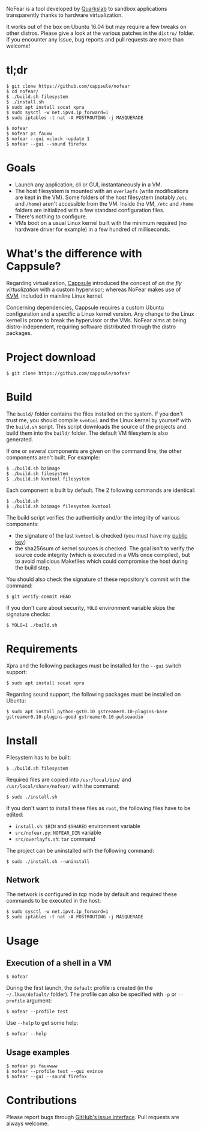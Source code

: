 NoFear is a tool developed by [Quarkslab](http://quarkslab.com) to sandbox
applications transparently thanks to hardware virtualization.

It works out of the box on Ubuntu 16.04 but may require a few tweaks on other
distros. Please give a look at the various patches in the `distro/` folder. If
you encounter any issue, bug reports and pull requests are more than welcome!



# tl;dr

    $ git clone https://github.com/cappsule/nofear
    $ cd nofear/
    $ ./build.sh filesystem
    $ ./install.sh
    $ sudo apt install socat xpra
    $ sudo sysctl -w net.ipv4.ip_forward=1
    $ sudo iptables -t nat -A POSTROUTING -j MASQUERADE

    $ nofear
    $ nofear ps fauxw
    $ nofear --gui xclock -update 1
    $ nofear --gui --sound firefox



# Goals

- Launch any application, cli or GUI, instantaneously in a VM.
- The host filesystem is mounted with an `overlayfs` (write modifications are
  kept in the VM). Some folders of the host filesystem (notably `/etc` and
  `/home`) aren't accessible from the VM. Inside the VM, `/etc` and `/home`
  folders are initialized with a few standard configuration files.
- There's nothing to configure.
- VMs boot on a usual Linux kernel built with the minimum required (no hardware
  driver for example) in a few hundred of milliseconds.



# What's the difference with Cappsule?

Regarding virtualization, [Cappsule](https://cappsule.github.io) introduced the
concept of *on the fly virtualization* with a custom hypervisor; whereas NoFear
makes use of [KVM](https://www.linux-kvm.org/), included in mainline
Linux kernel.

Concerning dependencies, Cappsule requires a custom Ubuntu configuration and a
specific a Linux kernel version. Any change to the Linux kernel is prone to
break the hypervisor or the VMs. NoFear aims at being distro-independent,
requiring software distributed through the distro packages.



# Project download

    $ git clone https://github.com/cappsule/nofear



# Build

The `build/` folder contains the files installed on the system. If you don't
trust me, you should compile `kvmtool` and the Linux kernel by yourself with the
`build.sh` script. This script downloads the source of the projects and build
them into the `build/` folder. The default VM filesytem is also generated.

If one or several components are given on the command line, the other components
aren't built. For example:

    $ ./build.sh bzimage
    $ ./build.sh filesystem
    $ ./build.sh kvmtool filesystem

Each component is built by default. The 2 following commands are identical:

    $ ./build.sh
    $ ./build.sh bzimage filesystem kvmtool

The build script verifies the authenticity and/or the integrity of various
components:

- the signature of the last `kvmtool` is checked (you must have my
  [public key](https://keybase.io/cappsule/key.asc))
- the sha256sum of kernel sources is checked. The goal isn't to verify the
  source code integrity (which is executed in a VMs once compiled), but to avoid
  malicious Makefiles which could compromise the host during the build step.

You should also check the signature of these repository's commit with the
command:

    $ git verify-commit HEAD

If you don't care about security, `YOLO` environment variable skips the
signature checks:

    $ YOLO=1 ./build.sh



# Requirements

Xpra and the following packages must be installed for the `--gui` switch
support:

    $ sudo apt install socat xpra

Regarding sound support, the following packages must be installed on Ubuntu:

    $ sudo apt install python-gst0.10 gstreamer0.10-plugins-base gstreamer0.10-plugins-good gstreamer0.10-pulseaudio



# Install

Filesystem has to be built:

    $ ./build.sh filesystem

Required files are copied into `/usr/local/bin/` and `/usr/local/share/nofear/`
with the command:

    $ sudo ./install.sh

If you don't want to install these files as `root`, the following files have to
be edited:

- `install.sh`: `$BIN` and `$SHARED` environment variable
- `src/nofear.py`: `NOFEAR_DIR` variable
- `src/overlayfs.sh`: `tar` command

The project can be uninstalled with the following command:

    $ sudo ./install.sh --uninstall


## Network

The network is configured in *tap* mode by default and required these commands
to be executed in the host:

    $ sudo sysctl -w net.ipv4.ip_forward=1
    $ sudo iptables -t nat -A POSTROUTING -j MASQUERADE



# Usage

## Execution of a shell in a VM

    $ nofear

During the first launch, the `default` profile is created (in the
`~/.lkvm/default/` folder). The profile can also be specified with
`-p` or `--profile` argument:

    $ nofear --profile test

Use `--help` to get some help:

    $ nofear --help


## Usage examples

    $ nofear ps fauxwww
    $ nofear --profile test --gui evince
    $ nofear --gui --sound firefox



# Contributions

Please report bugs through
[GitHub's issue interface](https://github.com/cappsule/nofear/issues). Pull
requests are always welcome.
